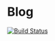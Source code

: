 # Blog
[![Build Status](https://travis-ci.org/Researcher86/blog.svg?branch=master)](https://travis-ci.org/Researcher86/blog)
